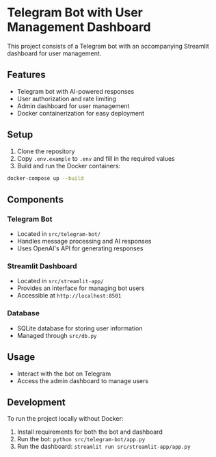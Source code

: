 # Telegram Bot with User Management Dashboard

This project consists of a Telegram bot with an accompanying Streamlit dashboard for user management.

## Features

- Telegram bot with AI-powered responses
- User authorization and rate limiting
- Admin dashboard for user management
- Docker containerization for easy deployment

## Setup

1. Clone the repository
2. Copy `.env.example` to `.env` and fill in the required values
3. Build and run the Docker containers:

```bash
docker-compose up --build
```

## Components

### Telegram Bot

- Located in `src/telegram-bot/`
- Handles message processing and AI responses
- Uses OpenAI's API for generating responses

### Streamlit Dashboard

- Located in `src/streamlit-app/`
- Provides an interface for managing bot users
- Accessible at `http://localhost:8501`

### Database

- SQLite database for storing user information
- Managed through `src/db.py`

## Usage

- Interact with the bot on Telegram
- Access the admin dashboard to manage users

## Development

To run the project locally without Docker:

1. Install requirements for both the bot and dashboard
2. Run the bot: `python src/telegram-bot/app.py`
3. Run the dashboard: `streamlit run src/streamlit-app/app.py`
